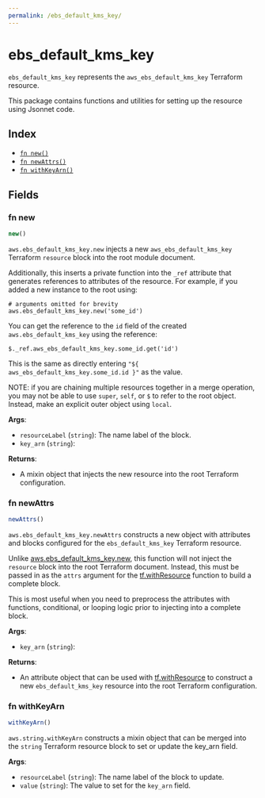 ```yaml
---
permalink: /ebs_default_kms_key/
---
```


# ebs_default_kms_key

`ebs_default_kms_key` represents the `aws_ebs_default_kms_key` Terraform resource.



This package contains functions and utilities for setting up the resource using Jsonnet code.


## Index

* [`fn new()`](#fn-new)
* [`fn newAttrs()`](#fn-newattrs)
* [`fn withKeyArn()`](#fn-withkeyarn)

## Fields

### fn new

```ts
new()
```


`aws.ebs_default_kms_key.new` injects a new `aws_ebs_default_kms_key` Terraform `resource`
block into the root module document.

Additionally, this inserts a private function into the `_ref` attribute that generates references to attributes of the
resource. For example, if you added a new instance to the root using:

    # arguments omitted for brevity
    aws.ebs_default_kms_key.new('some_id')

You can get the reference to the `id` field of the created `aws.ebs_default_kms_key` using the reference:

    $._ref.aws_ebs_default_kms_key.some_id.get('id')

This is the same as directly entering `"${ aws_ebs_default_kms_key.some_id.id }"` as the value.

NOTE: if you are chaining multiple resources together in a merge operation, you may not be able to use `super`, `self`,
or `$` to refer to the root object. Instead, make an explicit outer object using `local`.

**Args**:
  - `resourceLabel` (`string`): The name label of the block.
  - `key_arn` (`string`): 

**Returns**:
- A mixin object that injects the new resource into the root Terraform configuration.


### fn newAttrs

```ts
newAttrs()
```


`aws.ebs_default_kms_key.newAttrs` constructs a new object with attributes and blocks configured for the `ebs_default_kms_key`
Terraform resource.

Unlike [aws.ebs_default_kms_key.new](#fn-ebsdefaultkmskeynew), this function will not inject the `resource`
block into the root Terraform document. Instead, this must be passed in as the `attrs` argument for the
[tf.withResource](https://github.com/tf-libsonnet/core/tree/main/docs#fn-withresource) function to build a complete block.

This is most useful when you need to preprocess the attributes with functions, conditional, or looping logic prior to
injecting into a complete block.

**Args**:
  - `key_arn` (`string`): 

**Returns**:
  - An attribute object that can be used with [tf.withResource](https://github.com/tf-libsonnet/core/tree/main/docs#fn-withresource) to construct a new `ebs_default_kms_key` resource into the root Terraform configuration.


### fn withKeyArn

```ts
withKeyArn()
```

`aws.string.withKeyArn` constructs a mixin object that can be merged into the `string`
Terraform resource block to set or update the key_arn field.



**Args**:
  - `resourceLabel` (`string`): The name label of the block to update.
  - `value` (`string`): The value to set for the `key_arn` field.
